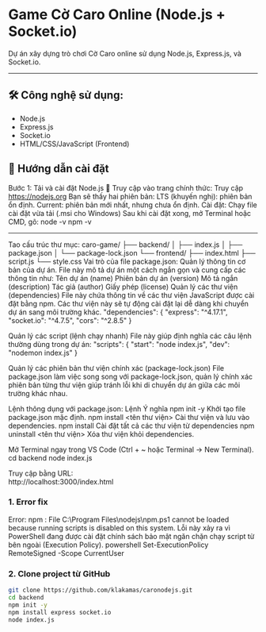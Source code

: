# Game Cờ Caro Online (Node.js + Socket.io)

Dự án xây dựng trò chơi Cờ Caro online sử dụng Node.js, Express.js, và Socket.io.

---

## 🛠️ Công nghệ sử dụng:
- Node.js
- Express.js
- Socket.io
- HTML/CSS/JavaScript (Frontend)

## 🚀 Hướng dẫn cài đặt

Bước 1: Tải và cài đặt Node.js
🔗 Truy cập vào trang chính thức:
Truy cập https://nodejs.org
Bạn sẽ thấy hai phiên bản:
LTS (khuyến nghị): phiên bản ổn định.
Current: phiên bản mới nhất, nhưng chưa ổn định.
Cài đặt:
Chạy file cài đặt vừa tải (.msi cho Windows)
Sau khi cài đặt xong, mở Terminal hoặc CMD, gõ:
    node -v
    npm -v

---
Tao cấu trúc thư mục:
caro-game/
├── backend/
│   ├── index.js
│   ├── package.json
│   └── package-lock.json
└── frontend/
    ├── index.html
    ├── script.js
    └── style.css
Vai trò của file package.json:
    Quản lý thông tin cơ bản của dự án. 
    File này mô tả dự án một cách ngắn gọn và cung cấp các thông tin như:
    Tên dự án (name)
    Phiên bản dự án (version)
    Mô tả ngắn (description)
    Tác giả (author)
    Giấy phép (license)
Quản lý các thư viện (dependencies)
    File này chứa thông tin về các thư viện JavaScript được cài đặt bằng npm. Các thư viện này sẽ tự động cài đặt lại dễ dàng khi chuyển dự án sang môi trường khác.
    "dependencies": {
        "express": "^4.17.1",
        "socket.io": "^4.7.5",
        "cors": "^2.8.5"
    }

Quản lý các script (lệnh chạy nhanh)
    File này giúp định nghĩa các câu lệnh thường dùng trong dự án:
    "scripts": {
        "start": "node index.js",
        "dev": "nodemon index.js"
    }

Quản lý các phiên bản thư viện chính xác (package-lock.json)
File package.json làm việc song song với package-lock.json, quản lý chính xác phiên bản từng thư viện giúp tránh lỗi khi di chuyển dự án giữa các môi trường khác nhau.

Lệnh thông dụng với package.json:
Lệnh	                        Ý nghĩa
npm init -y	                    Khởi tạo file package.json mặc định.
npm install <tên thư viện>	    Cài thư viện và lưu vào dependencies.
npm install	                    Cài đặt tất cả các thư viện từ dependencies
npm uninstall <tên thư viện>	Xóa thư viện khỏi dependencies.

Mở Terminal ngay trong VS Code (Ctrl + ~ hoặc Terminal → New Terminal).
    cd backend
    node index.js

Truy cập bằng URL:    
    http://localhost:3000/index.html

### 1.  Error fix
Error: npm : File C:\Program Files\nodejs\npm.ps1 cannot be loaded because running scripts is disabled on this system. 
Lỗi này xảy ra vì PowerShell đang được cài đặt chính sách bảo mật ngăn chặn chạy script từ bên ngoài (Execution Policy).
powershell
Set-ExecutionPolicy RemoteSigned -Scope CurrentUser

### 2. Clone project từ GitHub
```bash
git clone https://github.com/klakamas/caronodejs.git
cd backend
npm init -y
npm install express socket.io
node index.js

